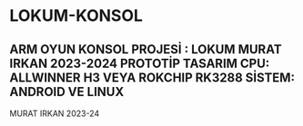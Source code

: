 # LOKUM-KONSOL
ARM OYUN KONSOL PROJESİ : LOKUM
MURAT IRKAN 2023-2024 PROTOTİP TASARIM
CPU: ALLWINNER H3 VEYA ROKCHIP RK3288
SİSTEM: ANDROID VE LINUX
----------------------------------------------
MURAT IRKAN 2023-24
